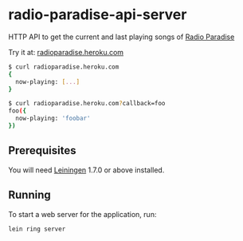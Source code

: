 # radio-paradise-api-server

HTTP API to get the current and last playing songs of [Radio Paradise](http://radioparadise.com)

Try it at: [radioparadise.heroku.com](http://radioparadise.heroku.com)

```bash
$ curl radioparadise.heroku.com
{
  now-playing: [...]
}

$ curl radioparadise.heroku.com?callback=foo
foo({
  now-playing: 'foobar'
})
```

## Prerequisites

You will need [Leiningen][1] 1.7.0 or above installed.

[1]: https://github.com/technomancy/leiningen

## Running

To start a web server for the application, run:

    lein ring server
